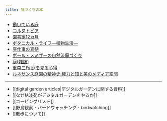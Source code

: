 ```yaml
---
title: 庭づくりの本
---
```

- [動いている庭](https://www.msz.co.jp/book/detail/07859/)
- [コルヌトピア](https://www.hayakawa-online.co.jp/shopdetail/000000013722/)
- [園芸家12カ月](https://www.chuko.co.jp/bunko/2020/08/206930.html)
- [ボタニカル・ライフ―植物生活―](https://www.shinchosha.co.jp/book/125014/)
- [庭仕事の真髄](http://www.tsukiji-shokan.co.jp/mokuroku/ISBN978-4-8067-1626-6.html)
- [ポール・スミザーの自然流庭づくり](https://bookclub.kodansha.co.jp/product?item=0000182871)
- [庭(雑誌)](https://niwamag.net/)
- [重森三玲 庭を見る心得](https://www.heibonsha.co.jp/book/b496980.html)
- [ルネサンス庭園の精神史:権力と知と美のメディア空間](https://www.hakusuisha.co.jp/book/b457652.html)

----
- [[digital garden articles|デジタルガーデンに関する資料]]
- [[なぜ枯淡苑がデジタルガーデンをやるか]]
- [[コーピングリスト]]
- [[野鳥観察・バードウォッチング・birdwatching]]
- [[散歩について]]